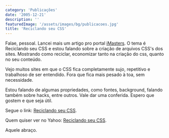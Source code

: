 ```yaml
---
category: 'Publicações'
date: '2005-12-21'
description: ''
featuredImage: '/assets/images/bg/publicacoes.jpg'
title: 'Reciclando seu CSS'
---
```


Falae, pessoal. Lancei mais um artigo pro portal [iMasters](http://www.imasters.com.br 'Visitar Portal iMasters [Este link abre em uma nova janela]'). O tema é Reciclando seu CSS e estou falando sobre a criação de arquivos CSS's dos sites. Mostrando como reciclar, economizar tanto na criação do css, quanto no seu conteúdo.

Vejo muitos sites em que o CSS fica completamente sujo, repetitivo e trabalhoso de ser entendido. Fora que fica mais pesado à toa, sem necessidade.

Estou falando de algumas propriedades, como fontes, background, falando também sobre hacks, entre outros. Vale dar uma conferida. Espero que gostem e que seja útil.

Segue o link: [Reciclando seu CSS](http://www.imasters.com.br/artigo.php?cn=3780&cc=280 'Ver artigo no iMasters [Este link abre em uma nova janela]').

Quem quiser ver no Yahoo: [Reciclando seu CSS](http://br.technology.yahoo.com/051221/55/10f8j.html 'Ver artigo no Yahoo [Este link abre em uma nova janela]').

Aquele abraço.

